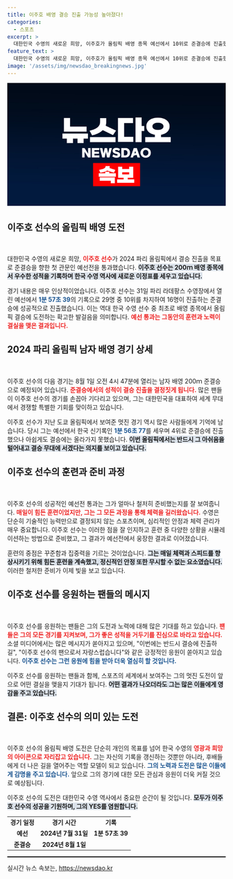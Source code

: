 ```yaml
---
title: 이주호 배영 결승 진출 가능성 높아졌다!
categories:
  - 스포츠
excerpt: >
  대한민국 수영의 새로운 희망, 이주호가 올림픽 배영 종목 예선에서 10위로 준결승에 진출했다! 2024 파리 올림픽에서 결승 진출의 꿈을 이어가는 그의 도전이 기대된다.
feature_text: >
  대한민국 수영의 새로운 희망, 이주호가 올림픽 배영 종목 예선에서 10위로 준결승에 진출했다! 2024 파리 올림픽에서 결승 진출의 꿈을 이어가는 그의 도전이 기대된다.
image: '/assets/img/newsdao_breakingnews.jpg'
---
```


<p><img src="/assets/img/newsdao_breakingnews.jpg" alt="cryptoinkorea 속보" /></p>

<h2 data-ke-size="size26">이주호 선수의 올림픽 배영 도전</h2>

<p data-ke-size="size16">&nbsp;</p>

<p>대한민국 수영의 새로운 희망, <b><span style="color: #ee2323;">이주호 선수</span></b>가 2024 파리 올림픽에서 결승 진출을 목표로 준결승을 향한 첫 관문인 예선전을 통과했습니다. <b><span style="background-color: #21538527;">이주호 선수는 200ｍ 배영 종목에서 우수한 성적을 기록하며 한국 수영 역사에 새로운 이정표를 세우고 있습니다.</span></b> </p>

<p>경기 내용은 매우 인상적이었습니다. 이주호 선수는 31일 파리 라데팡스 수영장에서 열린 예선에서 <b><span style="color: #1a5490;">1분 57초 39</span></b>의 기록으로 29명 중 10위를 차지하여 16명이 진출하는 준결승에 성공적으로 진출했습니다. 이는 역대 한국 수영 선수 중 최초로 배영 종목에서 올림픽 결승에 도전하는 확고한 발걸음을 의미합니다. <b><span style="color: #ee2323;">예선 통과는 그동안의 훈련과 노력이 결실을 맺은 결과입니다.</span></b> </p>

<h2 data-ke-size="size26">2024 파리 올림픽 남자 배영 경기 상세</h2>

<p data-ke-size="size16">&nbsp;</p>

<p>이주호 선수의 다음 경기는 8월 1일 오전 4시 47분에 열리는 남자 배영 200ｍ 준결승으로 예정되어 있습니다. <b><span style="color: #ee2323;">준결승에서의 성적이 결승 진출을 결정짓게 됩니다.</span></b> 많은 팬들이 이주호 선수의 경기를 손꼽아 기다리고 있으며, 그는 대한민국을 대표하여 세계 무대에서 경쟁할 특별한 기회를 맞이하고 있습니다. </p>

<p>이주호 선수가 지난 도쿄 올림픽에서 보여준 멋진 경기 역시 많은 사람들에게 기억에 남습니다. 당시 그는 예선에서 한국 신기록인 <b><span style="color: #1a5490;">1분 56초 77</span></b>를 세우며 4위로 준결승에 진출했으나 아쉽게도 결승에는 올라가지 못했습니다. <b><span style="background-color: #21538527;">이번 올림픽에서는 반드시 그 아쉬움을 털어내고 결승 무대에 서겠다는 의지를 보이고 있습니다.</span></b> </p>

<h2 data-ke-size="size26">이주호 선수의 훈련과 준비 과정</h2>

<p data-ke-size="size16">&nbsp;</p>

<p>이주호 선수의 성공적인 예선전 통과는 그가 얼마나 철저히 준비했는지를 잘 보여줍니다. <b><span style="color: #ee2323;">매일이 힘든 훈련이었지만, 그는 그 모든 과정을 통해 체력을 길러왔습니다.</span></b> 수영은 단순히 기술적인 능력만으로 결정되지 않는 스포츠이며, 심리적인 안정과 체력 관리가 매우 중요합니다. 이주호 선수는 이러한 점을 잘 인지하고 훈련 중 다양한 상황을 시뮬레이션하는 방법으로 준비했고, 그 결과가 예선전에서 웅장한 결과로 이어졌습니다.</p>

<p>훈련의 중점은 꾸준함과 집중력을 기르는 것이었습니다. <b><span style="background-color: #21538527;">그는 매일 체력과 스피드를 향상시키기 위해 힘든 훈련을 계속했고, 정신적인 안정 또한 무시할 수 없는 요소였습니다.</span></b> 이러한 철저한 준비가 이제 빛을 보고 있습니다. </p>

<h2 data-ke-size="size26">이주호 선수를 응원하는 팬들의 메시지</h2>

<p data-ke-size="size16">&nbsp;</p>

<p>이주호 선수를 응원하는 팬들은 그의 도전과 노력에 대해 많은 기대를 하고 있습니다. <b><span style="color: #ee2323;">팬들은 그의 모든 경기를 지켜보며, 그가 좋은 성적을 거두기를 진심으로 바라고 있습니다.</span></b> 소셜 미디어에서는 많은 메시지가 쏟아지고 있으며, "이번에는 반드시 결승에 진출하길", "이주호 선수의 팬으로서 자랑스럽습니다"와 같은 긍정적인 응원이 쏟아지고 있습니다. <b><span style="color: #1a5490;">이주호 선수는 그런 응원에 힘을 받아 더욱 열심히 할 것입니다.</span></b></p>

<p>이주호 선수를 응원하는 팬들과 함께, 스포츠의 세계에서 보여주는 그의 멋진 도전이 앞으로 어떤 결실을 맺을지 기대가 됩니다. <b><span style="background-color: #21538527;">어떤 결과가 나오더라도 그는 많은 이들에게 영감을 주고 있습니다.</span></b> </p>

<h2 data-ke-size="size26">결론: 이주호 선수의 의미 있는 도전</h2>

<p data-ke-size="size16">&nbsp;</p>

<p>이주호 선수의 올림픽 배영 도전은 단순히 개인의 목표를 넘어 한국 수영의 <b><span style="color: #ee2323;">영광과 희망의 아이콘으로 자리잡고 있습니다.</span></b> 그는 자신의 기록을 갱신하는 것뿐만 아니라, 후배들에게 더 나은 길을 열어주는 역할 모델이 되고 있습니다. <b><span style="color: #1a5490;">그의 노력과 도전은 많은 이들에게 감명을 주고 있습니다.</span></b> 앞으로 그의 경기에 대한 모든 관심과 응원이 더욱 커질 것으로 예상됩니다. </p>

<p>이주호 선수의 도전은 대한민국 수영 역사에서 중요한 순간이 될 것입니다. <b><span style="background-color: #21538527;">모두가 이주호 선수의 성공을 기원하며, 그의 YES를 염원합니다.</span></b> </p>

<table style="width: 100%;">
<tr>
<td style="text-align: center; height: 17px;"><b>경기 일정</b></td>
<td style="text-align: center; height: 17px;"><b>경기 시간</b></td>
<td style="text-align: center; height: 17px;"><b>기록</b></td>
</tr>
<tr>
<td style="text-align: center; height: 17px;"><b>예선</b></td>
<td style="text-align: center; height: 17px;"><b>2024년 7월 31일</b></td>
<td style="text-align: center; height: 17px;"><b>1분 57초 39</b></td>
</tr>
<tr>
<td style="text-align: center; height: 17px;"><b>준결승</b></td>
<td style="text-align: center; height: 17px;"><b>2024년 8월 1일</b></td>
<td style="text-align: center; height: 17px;"></td>
</tr>
</table>

<hr style="height: 2px; background-color: #000; border: none;">
실시간 뉴스 속보는, <a href="https://newsdao.kr" rel="dofollow">https://newsdao.kr</a>


